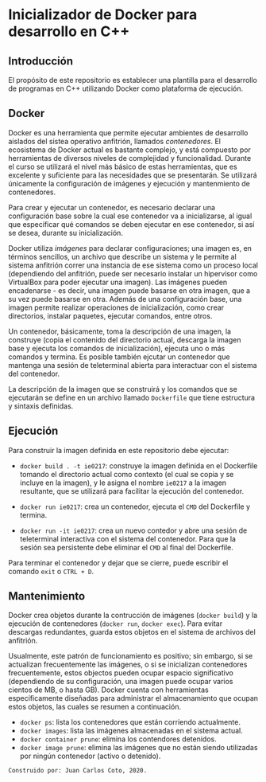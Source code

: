 # Inicializador de Docker para desarrollo en C++

## Introducción
El propósito de este repositorio es establecer una plantilla para el desarrollo de programas en C++ utilizando Docker como plataforma de ejecución.

## Docker
Docker es una herramienta que permite ejecutar ambientes de desarrollo aislados del sistea operativo anfitrión, llamados *contenedores*. El ecosistema de Docker actual es bastante complejo, y está compuesto por herramientas de diversos niveles de complejidad y funcionalidad. Durante el curso se utilizará el nivel más básico de estas herramientas, que es excelente y suficiente para las necesidades que se presentarán. Se utilizará únicamente la configuración de imágenes y ejecución y mantenmiento de contenedores.

Para crear y ejecutar un contenedor, es necesario declarar una configuración base sobre la cual ese contenedor va a inicializarse, al igual que especificar qué comandos se deben ejecutar en ese contenedor, si así se desea, durante su inicialización.

Docker utiliza *imágenes* para declarar configuraciones; una imagen es, en términos sencillos, un archivo que describe un sistema  y le permite al sistema anfitrión correr una instancia de ese sistema como un proceso local (dependiendo del anfitrión, puede ser necesario instalar un hipervisor como VirtualBox para poder ejecutar una imagen). Las imágenes pueden encadenarse - es decir, una imagen puede basarse en otra imagen, que a su vez puede basarse en otra. Además de una configuración base, una imagen permite realizar operaciones de inicialización, como crear directorios, instalar paquetes, ejecutar comandos, entre otros.

Un contenedor, básicamente, toma la descripción de una imagen, la construye (copia el contenido del directorio actual, descarga la imagen base y ejecuta los comandos de inicialización), ejecuta uno o más comandos y termina. Es posible también ejcutar un contenedor que mantenga una sesión de teleterminal abierta para interactuar con el sistema del contenedor.

La descripción de la imagen que se construirá y los comandos que se ejecutarán se define en un archivo llamado `Dockerfile` que tiene estructura y sintaxis definidas.

## Ejecución
Para construir la imagen definida en este repositorio debe ejecutar:
* `docker build . -t ie0217`: construye la imagen definida en el Dockerfile tomando el directorio actual como contexto (el cual se copia y se incluye en la imagen), y le asigna el nombre `ie0217` a la imagen resultante, que se utilizará para facilitar la ejecución del contenedor.

* `docker run ie0217`: crea un contenedor, ejecuta el `CMD` del Dockerfile y termina.

* `docker run -it ie0217`: crea un nuevo contedor y abre una sesión de teleterminal interactiva con el sistema del contenedor. Para que la sesión sea persistente debe eliminar el `CMD` al final del Dockerfile.


Para terminar el contenedor y dejar que se cierre, puede escribir el comando `exit` o `CTRL + D`.

## Mantenimiento
Docker crea objetos durante la contrucción de imágenes (`docker build`) y la ejecución de contenedores (`docker run`, `docker exec`). Para evitar descargas redundantes, guarda estos objetos en el sistema de archivos del anfitrión. 

Usualmente, este patrón de funcionamiento es positivo; sin embargo, si se actualizan frecuentemente las imágenes, o si se inicializan contenedores frecuentemente, estos objectos pueden ocupar espacio significativo (dependiendo de su configuración, una imagen puede ocupar varios cientos de MB, o hasta GB). Docker cuenta con herramientas específicamente diseñadas para administrar el almacenamiento que ocupan estos objetos, las cuales se resumen a continuación.

* `docker ps`: lista los contenedores que están corriendo actualmente.
* `docker images`: lista las imágenes almacenadas en el sistema actual.
* `docker container prune`: elimina los contendores detenidos.
* `docker image prune`: elimina las imágenes que no están siendo utilizadas por ningún contenedor (activo o detenido).

`Construido por: Juan Carlos Coto, 2020.`